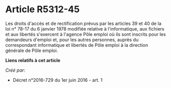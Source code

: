 # Article R5312-45

Les droits d'accès et de rectification prévus par les articles 39 et 40 de la loi n° 78-17 du 6 janvier 1978 modifiée
relative à l'informatique, aux fichiers et aux libertés s'exercent à l'agence Pôle emploi où ils sont inscrits pour les
demandeurs d'emploi et, pour les autres personnes, auprès du correspondant informatique et libertés de Pôle emploi à la
direction générale de Pôle emploi.

**Liens relatifs à cet article**

_Créé par_:

  - Décret n°2016-729 du 1er juin 2016 - art. 1
